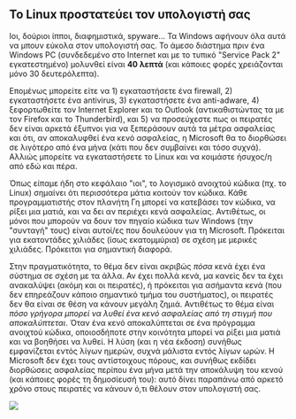

<div id="corps">

<h2>Το Linux προστατεύει τον υπολογιστή σας</h2>

Ιοι, δούριοι ίπποι, διαφημιστικά, spyware... Τα Windows αφήνουν όλα αυτά
να μπουν εύκολα στον υπολογιστή σας. Το άμεσο διάστημα πριν ένα Windows PC
(συνδεδεμένο στο Internet και με το τυπικό "Service Pack 2" εγκατεστημένο) μολυνθεί
είναι <b>40 λεπτά</b> (και κάποιες φορές χρειάζονται μόνο 30 δευτερόλεπτα).

Επομένως μπορείτε είτε να 1) εγκαταστήσετε ένα firewall, 2) εγκαταστήσετε ένα antivirus, 3) 
εγκαταστήσετε ένα anti-adware, 4) ξεφορτωθείτε τον Internet Explorer και το Outlook 
(αντικαθιστώντας τα με τον Firefox και το Thunderbird), και 5) να προσεύχεστε πως οι
πειρατές δεν είναι αρκετά έξυπνοι για να ξεπεράσουν αυτά τα μέτρα ασφαλείας και ότι,
αν αποκαλυφθεί ένα κενό ασφαλείας, η Microsoft θα το διορθώσει σε λιγότερο από ένα μήνα
(κάτι που δεν συμβαίνει και τόσο συχνά). Αλλιώς μπορείτε να εγκαταστήσετε το Linux 
και να κοιμάστε ήσυχος/η από εδώ και πέρα.

Όπως είπαμε ήδη στο κεφάλαιο "ιοι", το λογισμικό ανοιχτού κώδικα (πχ. 
το Linux) σημαίνει ότι περισσότερα μάτια κοιτούν τον κώδικα. Κάθε προγραμματιστής
στον πλανήτη Γη μπορεί να κατεβάσει τον κώδικα, να ρίξει μια ματιά, και να δει
αν περιέχει κενά ασφαλείας. Αντιθέτως, οι μόνοι που μπορούν να δουν τον πηγαίο κώδικα
των Windows (την "συνταγή" τους) είναι αυτοί/ες που δουλεύουν για τη Microsoft. 
Πρόκειται για εκατοντάδες χιλιάδες (ίσως εκατομμύρια) σε σχέση με μερικές χιλιάδες.
Πρόκειται για σημαντική διαφορά.

Στην πραγματικότητα, το θέμα δεν είναι ακριβώς <i>πόσα</i> κενά έχει ένα σύστημα 
σε σχέση με τα άλλα. Αν έχει πολλά κενά, μα κανείς δεν τα έχει ανακαλύψει (ακόμη 
και οι πειρατές), ή πρόκειται για ασήμαντα κενά (που δεν επηρεάζουν κάποιο σημαντικό
τμήμα του συστήματος), οι πειρατές δεν θα είναι σε θέση να κάνουν μεγάλη ζημιά.
Αντιθέτως το θέμα είναι <i>πόσο γρήγορα μπορεί να λυθεί ένα κενό ασφαλείας από τη
στιγμή που αποκαλύπτεται</i>. Όταν ένα κενό αποκαλύπτεται σε ένα πρόγραμμα ανοιχτού
κώδικα, οποιοσδήποτε στην κοινότητα μπορεί να ρίξει μια ματιά και να βοηθήσει να λυθεί.
Η λύση (και η νέα έκδοση) συνήθως εμφανίζεται εντός λίγων ημερών, συχνά μάλιστα εντός
λίγων ωρών. Η Microsoft δεν έχει τους αντίστοιχους πόρους, και συνήθως εκδίδει διορθώσεις
ασφαλείας περίπου ένα μήνα μετά την αποκάλυψη του κενού (και κάποιες φορές τη δημοσίευσή
του): αυτό δίνει παραπάνω από αρκετό χρόνο στους πειρατές να κάνουν ό,τι θέλουν στον
υπολογιστή σας.


<img src="Images/security_thumb.png" />

</div>


